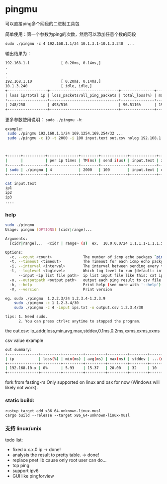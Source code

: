 # pingmu
可以直接ping多个网段的二进制工具包

简单使用：第一个参数为ping的次数，然后可以添加任意个数的网段

`sudo ./pingmu -c 4 192.168.1.1/24 10.1.3.1-10.1.3.240  ...`

输出结果为：
```txt
192.168.1.1              [ 0.20ms, 0.14ms,]
.
.
.
192.168.1.10             [ 0.20ms, 0.14ms,]
10.1.3.240               [ idle, idle,]
+------------------+-------------------------------+---------------+--------------------+--------------------+
| loss ip/total ip | loss_packets/all_ping_packets | total_loss(%) | max delay(ex idle) | avg delay(ex idle) |
+------------------+-------------------------------+---------------+--------------------+--------------------+
| 248/258          | 498/516                       | 96.5116%      | 199.54ms           | 2.81ms             |
+------------------+-------------------------------+---------------+--------------------+--------------------+

```
更多参数使用说明：
`sudo ./pingmu -h`:
```bash
example:
 sudo ./pingmu 192.168.1.1/24 169.1254.169.254/32 ...
 sudo ./pingmu -c 10 -t 2000 -i 100 input.text out.csv nolog 192.168.1.1/30 10.0.0.1-10.0.0.5 127.0.0.1



+------+----------+--------------+--------+------------+------------+---------+------------+----------------+---------------------------+
|      |          | per ip times | TM(ms) | send i(us) | input.text | x.csv   | is log(op) | cidr|range|ip  | ...                       |
+------+----------+--------------+--------+------------+------------+---------+------------+----------------+---------------------------+
| sudo | ./pingmu | 4            | 2000   | 100        | input.text | out.csv | nolog      | 192.168.1.1/30 | 192.168.2.1-192.168.3.255 |
+------+----------+--------------+--------+------------+------------+---------+------------+----------------+---------------------------+

cat input.text
ip1
ip2
ip3
....

```

### help
```bash
sudo ./pingmu 
Usage: pingmu [OPTIONS] [cidr|range]...

Arguments:
  [cidr|range]...  <cidr | range> (s)  ex.  10.0.0.0/24 1.1.1.1-1.1.1.5

Options:
  -c, --count <count>              The number of icmp echo packges `ping`; [default: 3]
  -t, --timeout <timeout>          The Timeout for each icmp echo packge (/ms) [default: 1000]
  -i, --interval <interval>        The interval between sending every two packets (/ns) [default: 100]
  -l, --loglevel <loglevel>        Which log level to run [default: info] [possible values: off, error, warn, info, debug, trace]
      --input <ip list file path>  ip list input file like this: cat ips.txt: 192.168.1.2 \n 1.1.1.1 \n...   not support cidr or range
  -o, --outputpath <output path>   output each ping result to csv file. eg. output-xxxx.csv
  -h, --help                       Print help (see more with '--help')
  -V, --version                    Print version

eg. sudo ./pingmu  1.2.2.3/24 1.2.3.4-1.2.3.9
    sudo ./pingmu -c 1 1.2.3.4/30
    sudo ./pingmu -c 4 -input ips.txt -o output.csv 1.2.3.4/30

tips: 1. Need sudo.
      2. You can press ctrl+c anytime to stopped the program.
```


the out.csv: 
ip_addr,loss,min,avg,max,stddev,0.1ms,0.2ms,xxms,xxms,xxms

csv value example
```bash
out summary:
+--------------+---------+---------+---------+---------+--------+---------+
| ip           | loss(%) | min(ms) | avg(ms) | max(ms) | stddev | ...(ms) |
+--------------+---------+---------+---------+---------+--------+---------+
| 192.168.10.x | 0%      | 5.93    | 15.37   | 20.00   | 32     | 10      |
+--------------+---------+---------+---------+---------+--------+---------+
```

fork from fasting-rs
Only supported on linux and osx for now (Windows will likely not work).  


### static build:
```shell
rustup target add x86_64-unknown-linux-musl
cargo build --release --target x86_64-unknown-linux-musl
```

### 支持 linux/unix


todo list:
 - fixed x.x.x.0 ip -> done!
 - analysis the result to pretty table. -> done!
 - replace pnet lib cause only root user can do...
 - tcp ping
 - support ipv6
 - GUI like pingforview
  
